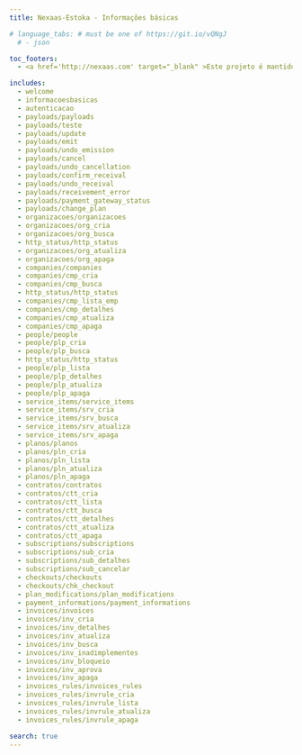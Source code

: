 ```yaml
---
title: Nexaas-Estoka - Informações básicas

# language_tabs: # must be one of https://git.io/vQNgJ
  # - json

toc_footers:
  - <a href='http://nexaas.com' target="_blank" >Este projeto é mantido por Nexaas</a>

includes:
  - welcome
  - informacoesbasicas
  - autenticacao
  - payloads/payloads
  - payloads/teste
  - payloads/update
  - payloads/emit
  - payloads/undo_emission
  - payloads/cancel
  - payloads/undo_cancellation
  - payloads/confirm_receival
  - payloads/undo_receival
  - payloads/receivement_error
  - payloads/payment_gateway_status
  - payloads/change_plan
  - organizacoes/organizacoes
  - organizacoes/org_cria
  - organizacoes/org_busca
  - http_status/http_status
  - organizacoes/org_atualiza
  - organizacoes/org_apaga
  - companies/companies
  - companies/cmp_cria
  - companies/cmp_busca
  - http_status/http_status
  - companies/cmp_lista_emp
  - companies/cmp_detalhes
  - companies/cmp_atualiza
  - companies/cmp_apaga
  - people/people
  - people/plp_cria
  - people/plp_busca
  - http_status/http_status
  - people/plp_lista
  - people/plp_detalhes
  - people/plp_atualiza
  - people/plp_apaga
  - service_items/service_items
  - service_items/srv_cria
  - service_items/srv_busca
  - service_items/srv_atualiza
  - service_items/srv_apaga
  - planos/planos
  - planos/pln_cria
  - planos/pln_lista
  - planos/pln_atualiza
  - planos/pln_apaga
  - contratos/contratos
  - contratos/ctt_cria
  - contratos/ctt_lista
  - contratos/ctt_busca
  - contratos/ctt_detalhes
  - contratos/ctt_atualiza
  - contratos/ctt_apaga
  - subscriptions/subscriptions
  - subscriptions/sub_cria
  - subscriptions/sub_detalhes
  - subscriptions/sub_cancelar
  - checkouts/checkouts
  - checkouts/chk_checkout
  - plan_modifications/plan_modifications
  - payment_informations/payment_informations
  - invoices/invoices
  - invoices/inv_cria
  - invoices/inv_detalhes
  - invoices/inv_atualiza
  - invoices/inv_busca
  - invoices/inv_inadimplementes
  - invoices/inv_bloqueio
  - invoices/inv_aprova
  - invoices/inv_apaga
  - invoices_rules/invoices_rules
  - invoices_rules/invrule_cria
  - invoices_rules/invrule_lista
  - invoices_rules/invrule_atualiza
  - invoices_rules/invrule_apaga

search: true
---
```

